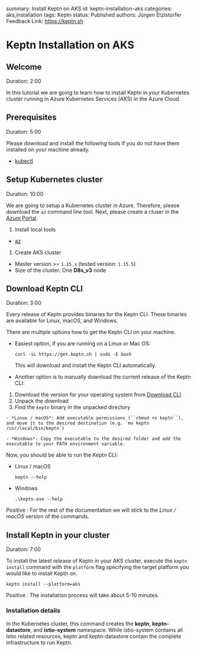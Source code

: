 summary: Install Keptn on AKS
id: keptn-installation-aks
categories: aks,installation
tags: Keptn
status: Published 
authors: Jürgen Etzlstorfer
Feedback Link: https://keptn.sh


# Keptn Installation on AKS

## Welcome
Duration: 2:00

In this tutorial we are going to learn how to install Keptn in your Kubernetes cluster running in Azure Kubernetes Services (AKS) in the Azure Cloud.

## Prerequisites
Duration: 5:00

Please download and install the following tools if you do not have them installed on your machine already.

- [kubectl](https://kubernetes.io/docs/tasks/tools/install-kubectl/)

## Setup Kubernetes cluster
Duration: 10:00

We are going to setup a Kubernetes cluster in Azure. Therefore, please download the `az` command line tool. Next, please create a cluser in the [Azure Portal](https://portal.azure.com/).

1. Install local tools
  - [az](https://docs.microsoft.com/en-us/cli/azure/install-azure-cli)

1. Create AKS cluster
  - Master version >= `1.15.x` (tested version: `1.15.5`)
  - Size of the cluster: One **D8s_v3** node





## Download Keptn CLI
Duration: 3:00

Every release of Keptn provides binaries for the Keptn CLI. These binaries are available for Linux, macOS, and Windows.

There are multiple options how to get the Keptn CLI on your machine.

- Easiest option, if you are running on a Linux or Mac OS: 
  ```
  curl -sL https://get.keptn.sh | sudo -E bash
  ```
  This will download and install the Keptn CLI automatically.

-  Another option is to manually download the current release of the Keptn CLI:
  1. Download the version for your operating system from [Download CLI](https://github.com/keptn/keptn/releases/tag/0.6.1)
  1. Unpack the download
  1. Find the `keptn` binary in the unpacked directory

    - *Linux / macOS*: Add executable permissions (``chmod +x keptn``), and move it to the desired destination (e.g. `mv keptn /usr/local/bin/keptn`)

    - *Windows*: Copy the executable to the desired folder and add the executable to your PATH environment variable.


Now, you should be able to run the Keptn CLI: 
- Linux / macOS
  ```
  keptn --help
  ```

- Windows
  ```
  .\keptn.exe --help
  ```

Positive
: For the rest of the documentation we will stick to the *Linux / macOS* version of the commands.




## Install Keptn in your cluster
Duration: 7:00

To install the latest release of Keptn in your AKS cluster, execute the `keptn install` command with the `platform` flag specifying the target platform you would like to install Keptn on. 


```
keptn install --platform=aks
```

Positive
: The installation process will take about 5-10 minutes.

### Installation details 

In the Kubernetes cluster, this command creates the **keptn**, **keptn-datastore**, and **istio-system** namespace. While istio-system contains all Istio related resources, keptn and keptn-datastore contain the complete infrastructure to run Keptn. 


